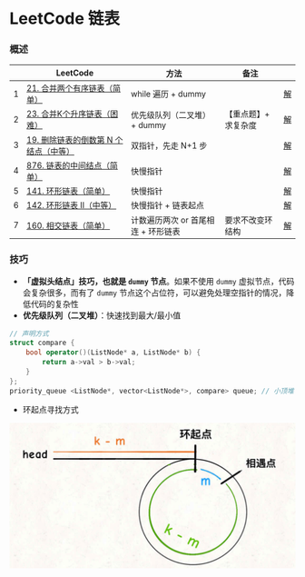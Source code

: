 # LeetCode 链表



### 概述

|      | LeetCode                                                     | 方法                                | 备注                 |                                                              |
| ---- | ------------------------------------------------------------ | ----------------------------------- | -------------------- | ------------------------------------------------------------ |
| 1    | [21. 合并两个有序链表（简单）](https://leetcode-cn.com/problems/merge-two-sorted-lists/) | while 遍历 + dummy                  |                      | [解](https://github.com/RickeyBoy/LeetCodeGists/blob/master/code/21MergeTwoSortedLists.md) |
| 2    | [23. 合并K个升序链表（困难）](https://leetcode-cn.com/problems/merge-k-sorted-lists/) | 优先级队列（二叉堆） + dummy        | 【重点题】+ 求复杂度 | [解](https://github.com/RickeyBoy/LeetCodeGists/blob/master/code/23MergekSortedLists.md) |
| 3    | [19. 删除链表的倒数第 N 个结点（中等）](https://leetcode-cn.com/problems/remove-nth-node-from-end-of-list/) | 双指针，先走 N+1 步                 |                      | [解](https://github.com/RickeyBoy/LeetCodeGists/blob/master/code/19RemoveNthNodeFromEndofList.md) |
| 4    | [876. 链表的中间结点（简单）](https://leetcode-cn.com/problems/middle-of-the-linked-list/) | 快慢指针                            |                      | [解](https://github.com/RickeyBoy/LeetCodeGists/blob/master/code/876MiddleoftheLinkedList.md) |
| 5    | [141. 环形链表（简单）](https://leetcode-cn.com/problems/linked-list-cycle/) | 快慢指针                            |                      | [解](https://github.com/RickeyBoy/LeetCodeGists/blob/master/code/141LinkedListCycle.md) |
| 6    | [142. 环形链表 II（中等）](https://leetcode-cn.com/problems/linked-list-cycle-ii/) | 快慢指针 + 链表起点                 |                      | [解](https://github.com/RickeyBoy/LeetCodeGists/blob/master/code/142LinkedListCycleII.md) |
| 7    | [160. 相交链表（简单）](https://leetcode-cn.com/problems/intersection-of-two-linked-lists/) | 计数遍历两次 or 首尾相连 + 环形链表 | 要求不改变环结构     | [解](https://github.com/RickeyBoy/LeetCodeGists/blob/master/code/160IntersectionofTwoLinkedLists.md) |

### 技巧

- **「虚拟头结点」技巧，也就是 `dummy` 节点**。如果不使用 `dummy` 虚拟节点，代码会复杂很多，而有了 `dummy` 节点这个占位符，可以避免处理空指针的情况，降低代码的复杂性
- **优先级队列（二叉堆）**：快速找到最大/最小值

```cpp
// 声明方式
struct compare {
	bool operator()(ListNode* a, ListNode* b) {
		return a->val > b->val;
	}
};
priority_queue <ListNode*, vector<ListNode*>, compare> queue; // 小顶堆
```

- 环起点寻找方式

![rickey_4909](https://github.com/RickeyBoy/LeetCodeGists/blob/master/images/rickey_4909.png?raw=true)



